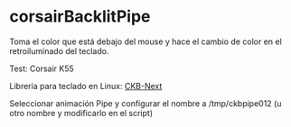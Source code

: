 # corsairBacklitPipe

Toma el color que está debajo del mouse y hace el cambio de color en el retroiluminado del teclado. 

Test: Corsair K55

Librería para teclado en Linux: [CKB-Next](https://github.com/ckb-next/ckb-next)

Seleccionar animación Pipe y configurar el nombre a /tmp/ckbpipe012 (u otro nombre y modificarlo en el script)

